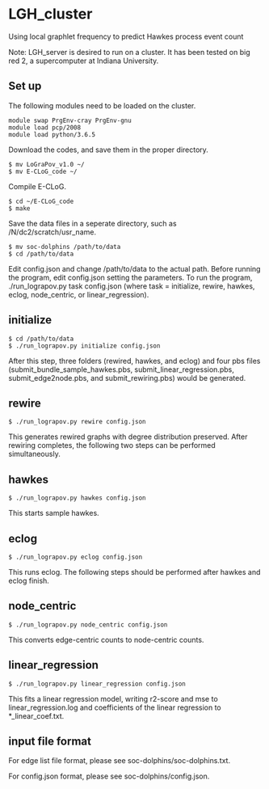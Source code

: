 # LGH_cluster
Using local graphlet frequency to predict Hawkes process event count

Note: LGH_server is desired to run on a cluster. It has been tested on big red 2, a supercomputer at Indiana University. 

## Set up
The following modules need to be loaded on the cluster. 
```
module swap PrgEnv-cray PrgEnv-gnu
module load pcp/2008
module load python/3.6.5
```

Download the codes, and save them in the proper directory. 
```
$ mv LoGraPov_v1.0 ~/
$ mv E-CLoG_code ~/
```
Compile E-CLoG. 
```
$ cd ~/E-CLoG_code
$ make
```
Save the data files in a seperate directory, such as /N/dc2/scratch/usr_name.
```
$ mv soc-dolphins /path/to/data
$ cd /path/to/data
```
Edit config.json and change /path/to/data to the actual path. 
Before running the program, edit config.json setting the parameters. 
To run the program, ./run_lograpov.py task config.json (where task = initialize, rewire, hawkes, eclog, node_centric, or linear_regression).

## initialize
```
$ cd /path/to/data
$ ./run_lograpov.py initialize config.json
```
After this step, three folders (rewired, hawkes, and eclog) and four pbs files (submit_bundle_sample_hawkes.pbs, submit_linear_regression.pbs, submit_edge2node.pbs, and submit_rewiring.pbs) would be generated. 

## rewire
```
$ ./run_lograpov.py rewire config.json
```
This generates rewired graphs with degree distribution preserved. 
After rewiring completes, the following two steps can be performed simultaneously. 

## hawkes
```
$ ./run_lograpov.py hawkes config.json
```
This starts sample hawkes. 

## eclog
```
$ ./run_lograpov.py eclog config.json
```
This runs eclog. 
The following steps should be performed after hawkes and eclog finish. 

## node_centric
```
$ ./run_lograpov.py node_centric config.json
```
This converts edge-centric counts to node-centric counts. 

## linear_regression
```
$ ./run_lograpov.py linear_regression config.json
```
This fits a linear regression model, writing r2-score and mse to linear_regression.log and coefficients of the linear regression to *_linear_coef.txt.

## input file format
For edge list file format, please see soc-dolphins/soc-dolphins.txt. 

For config.json format, please see soc-dolphins/config.json.

